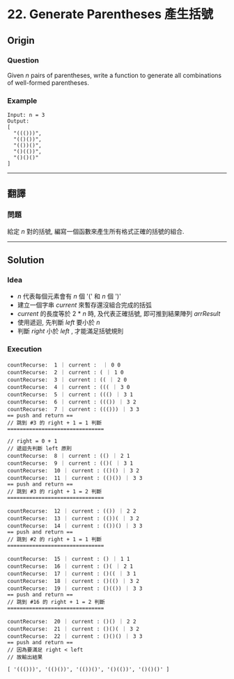 # 22. Generate Parentheses 產生括號

## Origin

### Question

Given _n_ pairs of parentheses, write a function to generate all combinations of well-formed parentheses.

### Example

```
Input: n = 3
Output:
[
  "((()))",
  "(()())",
  "(())()",
  "()(())",
  "()()()"
]
```

---

## 翻譯

### 問題

給定 _n_ 對的括號, 編寫一個函數來產生所有格式正確的括號的組合.

---

## Solution

### Idea

-   _n_ 代表每個元素會有 _n_ 個 '(' 和 _n_ 個 ')'
-   建立一個字串 _current_ 來暫存還沒組合完成的括弧
-   _current_ 的長度等於 2 \* _n_ 時, 及代表正確括號, 即可推到結果陣列 _arrResult_
-   使用遞迴, 先判斷 _left_ 要小於 _n_ 
-   判斷 _right_ 小於 _left_ , 才能滿足括號規則



### Execution
```
countRecurse:  1 ｜ current :  ｜ 0 0
countRecurse:  2 ｜ current : ( ｜ 1 0
countRecurse:  3 ｜ current : (( ｜ 2 0
countRecurse:  4 ｜ current : ((( ｜ 3 0
countRecurse:  5 ｜ current : ((() ｜ 3 1
countRecurse:  6 ｜ current : ((()) ｜ 3 2
countRecurse:  7 ｜ current : ((())) ｜ 3 3
== push and return == 
// 跳到 #3 的 right + 1 = 1 判斷
===============================

// right = 0 + 1
// 遞迴先判斷 left 原則 
countRecurse:  8 ｜ current : (() ｜ 2 1
countRecurse:  9 ｜ current : (()( ｜ 3 1
countRecurse:  10 ｜ current : (()() ｜ 3 2
countRecurse:  11 ｜ current : (()()) ｜ 3 3
== push and return == 
// 跳到 #3 的 right + 1 = 2 判斷
===============================

countRecurse:  12 ｜ current : (()) ｜ 2 2
countRecurse:  13 ｜ current : (())( ｜ 3 2
countRecurse:  14 ｜ current : (())() ｜ 3 3
== push and return ==
// 跳到 #2 的 right + 1 = 1 判斷
===============================

countRecurse:  15 ｜ current : () ｜ 1 1
countRecurse:  16 ｜ current : ()( ｜ 2 1
countRecurse:  17 ｜ current : ()(( ｜ 3 1
countRecurse:  18 ｜ current : ()(() ｜ 3 2
countRecurse:  19 ｜ current : ()(()) ｜ 3 3
== push and return ==
// 跳到 #16 的 right + 1 = 2 判斷
===============================

countRecurse:  20 ｜ current : ()() ｜ 2 2
countRecurse:  21 ｜ current : ()()( ｜ 3 2
countRecurse:  22 ｜ current : ()()() ｜ 3 3
== push and return ==
// 因為要滿足 right < left
// 故輸出結果

[ '((()))', '(()())', '(())()', '()(())', '()()()' ]
```
